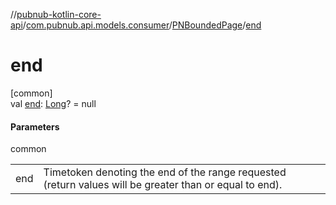 //[pubnub-kotlin-core-api](../../../index.md)/[com.pubnub.api.models.consumer](../index.md)/[PNBoundedPage](index.md)/[end](end.md)

# end

[common]\
val [end](end.md): [Long](https://kotlinlang.org/api/latest/jvm/stdlib/kotlin-stdlib/kotlin/-long/index.html)? = null

#### Parameters

common

| | |
|---|---|
| end | Timetoken denoting the end of the range requested     (return values will be greater than or equal to end). |
